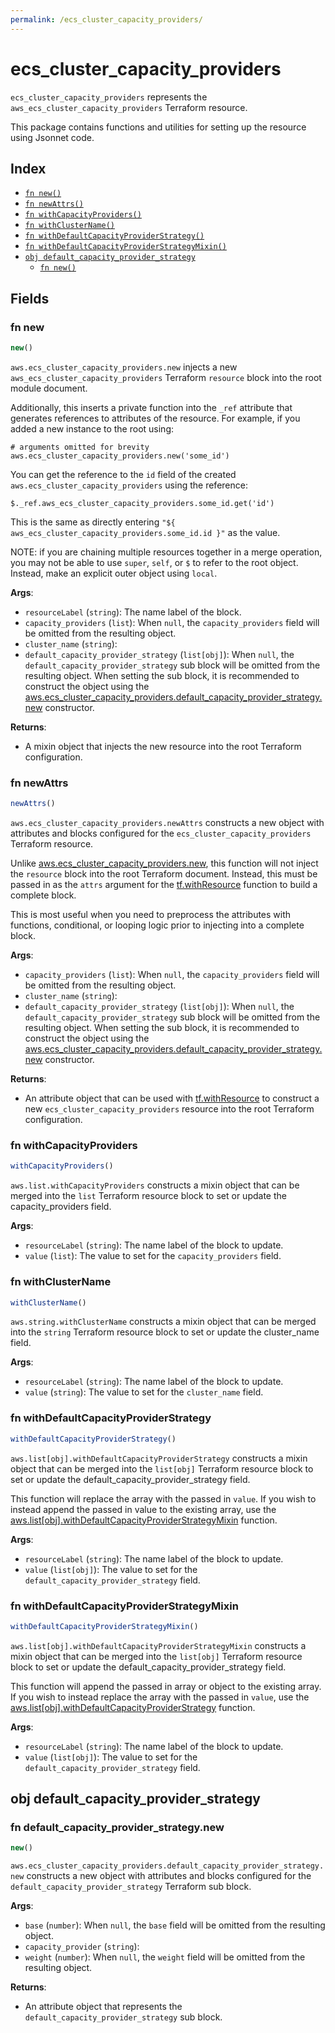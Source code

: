 ```yaml
---
permalink: /ecs_cluster_capacity_providers/
---
```


# ecs_cluster_capacity_providers

`ecs_cluster_capacity_providers` represents the `aws_ecs_cluster_capacity_providers` Terraform resource.



This package contains functions and utilities for setting up the resource using Jsonnet code.


## Index

* [`fn new()`](#fn-new)
* [`fn newAttrs()`](#fn-newattrs)
* [`fn withCapacityProviders()`](#fn-withcapacityproviders)
* [`fn withClusterName()`](#fn-withclustername)
* [`fn withDefaultCapacityProviderStrategy()`](#fn-withdefaultcapacityproviderstrategy)
* [`fn withDefaultCapacityProviderStrategyMixin()`](#fn-withdefaultcapacityproviderstrategymixin)
* [`obj default_capacity_provider_strategy`](#obj-default_capacity_provider_strategy)
  * [`fn new()`](#fn-default_capacity_provider_strategynew)

## Fields

### fn new

```ts
new()
```


`aws.ecs_cluster_capacity_providers.new` injects a new `aws_ecs_cluster_capacity_providers` Terraform `resource`
block into the root module document.

Additionally, this inserts a private function into the `_ref` attribute that generates references to attributes of the
resource. For example, if you added a new instance to the root using:

    # arguments omitted for brevity
    aws.ecs_cluster_capacity_providers.new('some_id')

You can get the reference to the `id` field of the created `aws.ecs_cluster_capacity_providers` using the reference:

    $._ref.aws_ecs_cluster_capacity_providers.some_id.get('id')

This is the same as directly entering `"${ aws_ecs_cluster_capacity_providers.some_id.id }"` as the value.

NOTE: if you are chaining multiple resources together in a merge operation, you may not be able to use `super`, `self`,
or `$` to refer to the root object. Instead, make an explicit outer object using `local`.

**Args**:
  - `resourceLabel` (`string`): The name label of the block.
  - `capacity_providers` (`list`):  When `null`, the `capacity_providers` field will be omitted from the resulting object.
  - `cluster_name` (`string`): 
  - `default_capacity_provider_strategy` (`list[obj]`):  When `null`, the `default_capacity_provider_strategy` sub block will be omitted from the resulting object. When setting the sub block, it is recommended to construct the object using the [aws.ecs_cluster_capacity_providers.default_capacity_provider_strategy.new](#fn-default_capacity_provider_strategynew) constructor.

**Returns**:
- A mixin object that injects the new resource into the root Terraform configuration.


### fn newAttrs

```ts
newAttrs()
```


`aws.ecs_cluster_capacity_providers.newAttrs` constructs a new object with attributes and blocks configured for the `ecs_cluster_capacity_providers`
Terraform resource.

Unlike [aws.ecs_cluster_capacity_providers.new](#fn-new), this function will not inject the `resource`
block into the root Terraform document. Instead, this must be passed in as the `attrs` argument for the
[tf.withResource](https://github.com/tf-libsonnet/core/tree/main/docs#fn-withresource) function to build a complete block.

This is most useful when you need to preprocess the attributes with functions, conditional, or looping logic prior to
injecting into a complete block.

**Args**:
  - `capacity_providers` (`list`):  When `null`, the `capacity_providers` field will be omitted from the resulting object.
  - `cluster_name` (`string`): 
  - `default_capacity_provider_strategy` (`list[obj]`):  When `null`, the `default_capacity_provider_strategy` sub block will be omitted from the resulting object. When setting the sub block, it is recommended to construct the object using the [aws.ecs_cluster_capacity_providers.default_capacity_provider_strategy.new](#fn-default_capacity_provider_strategynew) constructor.

**Returns**:
  - An attribute object that can be used with [tf.withResource](https://github.com/tf-libsonnet/core/tree/main/docs#fn-withresource) to construct a new `ecs_cluster_capacity_providers` resource into the root Terraform configuration.


### fn withCapacityProviders

```ts
withCapacityProviders()
```

`aws.list.withCapacityProviders` constructs a mixin object that can be merged into the `list`
Terraform resource block to set or update the capacity_providers field.



**Args**:
  - `resourceLabel` (`string`): The name label of the block to update.
  - `value` (`list`): The value to set for the `capacity_providers` field.


### fn withClusterName

```ts
withClusterName()
```

`aws.string.withClusterName` constructs a mixin object that can be merged into the `string`
Terraform resource block to set or update the cluster_name field.



**Args**:
  - `resourceLabel` (`string`): The name label of the block to update.
  - `value` (`string`): The value to set for the `cluster_name` field.


### fn withDefaultCapacityProviderStrategy

```ts
withDefaultCapacityProviderStrategy()
```

`aws.list[obj].withDefaultCapacityProviderStrategy` constructs a mixin object that can be merged into the `list[obj]`
Terraform resource block to set or update the default_capacity_provider_strategy field.

This function will replace the array with the passed in `value`. If you wish to instead append the
passed in value to the existing array, use the [aws.list[obj].withDefaultCapacityProviderStrategyMixin](TODO) function.


**Args**:
  - `resourceLabel` (`string`): The name label of the block to update.
  - `value` (`list[obj]`): The value to set for the `default_capacity_provider_strategy` field.


### fn withDefaultCapacityProviderStrategyMixin

```ts
withDefaultCapacityProviderStrategyMixin()
```

`aws.list[obj].withDefaultCapacityProviderStrategyMixin` constructs a mixin object that can be merged into the `list[obj]`
Terraform resource block to set or update the default_capacity_provider_strategy field.

This function will append the passed in array or object to the existing array. If you wish
to instead replace the array with the passed in `value`, use the [aws.list[obj].withDefaultCapacityProviderStrategy](TODO)
function.


**Args**:
  - `resourceLabel` (`string`): The name label of the block to update.
  - `value` (`list[obj]`): The value to set for the `default_capacity_provider_strategy` field.


## obj default_capacity_provider_strategy



### fn default_capacity_provider_strategy.new

```ts
new()
```


`aws.ecs_cluster_capacity_providers.default_capacity_provider_strategy.new` constructs a new object with attributes and blocks configured for the `default_capacity_provider_strategy`
Terraform sub block.



**Args**:
  - `base` (`number`):  When `null`, the `base` field will be omitted from the resulting object.
  - `capacity_provider` (`string`): 
  - `weight` (`number`):  When `null`, the `weight` field will be omitted from the resulting object.

**Returns**:
  - An attribute object that represents the `default_capacity_provider_strategy` sub block.

